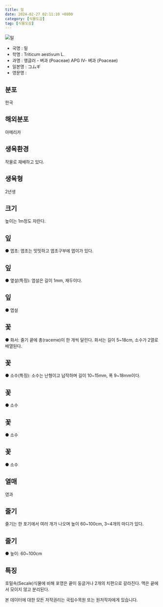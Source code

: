 ```yaml
---
title: 밀
date: 2024-02-27 02:11:10 +0800
category: [식물도감]
tag: [식물도감]
---
```




![밀](/fileUpload/plants/basic/Gramineae/Triticum/14785/14785_20160726175421484files_th2.jpg)
- 국명 : 밀
- 학명 : Triticum aestivum L.
- 과명 : 앵글러 - 벼과 (Poaceae) APG Ⅳ- 벼과 (Poaceae)
- 일본명 : コムギ
- 영문명 : 


## 분포
한국
## 해외분포
아메리카
## 생육환경
작물로 재배하고 있다.
## 생육형
2년생
## 크기
높이는 1m정도 자란다.
## 잎
● 엽초: 엽초는 밋밋하고 엽초구부에 엽이가 있다.
## 잎
● 옆설(특징): 엽설은 길이 1mm, 재두이다.
## 잎
● 엽설
## 꽃
● 화서: 줄기 끝에 총(raceme)이 한 개씩 달린다. 화서는 길이 5~18cm, 소수가 2열로 배열된다.
## 꽃
● 소수(특징): 소수는 난형이고 납작하며 길이 10~15mm, 폭 9~18mm이다.
## 꽃
● 소수
## 꽃
● 소수
## 꽃
● 소수
## 열매
영과
## 줄기
줄기는 한 포기에서 여러 개가 나오며 높이 60~100cm, 3~4개의 마디가 있다.
## 줄기
● 높이: 60~100cm
## 특징
호밀속(Secale)식물에 비해 포영은 끝이 둥글거나 2개의 치편으로 갈라진다. 맥은 끝에서 모이지 않고 분리된다.






본 데이터에 대한 모든 저작권리는 국립수목원 또는 원저작자에게 있습니다.
